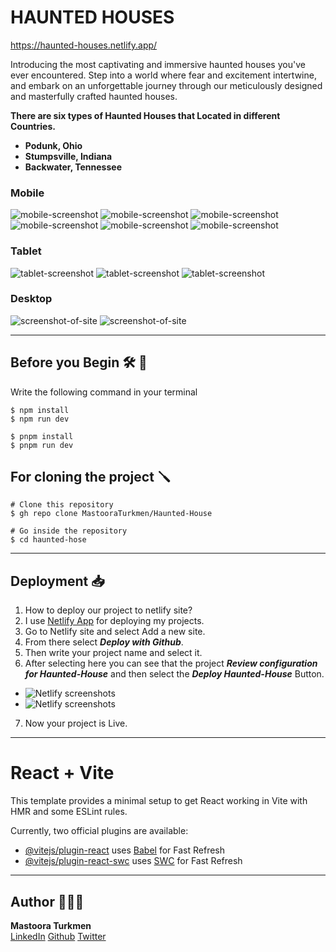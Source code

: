 # HAUNTED HOUSES

https://haunted-houses.netlify.app/

Introducing the most captivating and immersive haunted houses you've ever encountered. Step into a world where fear and excitement intertwine, and embark on an unforgettable journey through our meticulously designed and masterfully crafted haunted houses. 


**There are six types of Haunted Houses that Located in different Countries.**

+ **Podunk, Ohio**
+ **Stumpsville, Indiana**
+ **Backwater, Tennessee**


### Mobile

![mobile-screenshot](./Screenshots-imges/mobile-screenshot-of-site-1.png)
![mobile-screenshot](./Screenshots-imges/mobile-screenshot-of-site-2.png)
![mobile-screenshot](./Screenshots-imges/mobile-screenshot-of-site-3.png)
![mobile-screenshot](./Screenshots-imges/mobile-screenshot-of-site-4.png)
![mobile-screenshot](./Screenshots-imges/mobile-screenshot-of-site-5.png)
![mobile-screenshot](./Screenshots-imges/mobile-screenshot-of-site-6.png)


### Tablet

![tablet-screenshot](./Screenshots-imges/tablet-screenshot-of-site-1.png)
![tablet-screenshot](./Screenshots-imges/tablet-screenshot-of-site-2.png)
![tablet-screenshot](./Screenshots-imges/tablet-screenshot-of-site-3.png)



### Desktop

![screenshot-of-site](./Screenshots-imges/screenshot-of-site-1.png)
![screenshot-of-site](./Screenshots-imges/screenshot-of-site2.png)

-----

## Before you Begin 🛠 🔨

Write the following command in your terminal

```
$ npm install
$ npm run dev
````

```
$ pnpm install
$ pnpm run dev
```

## For cloning the project 🪛

```
# Clone this repository
$ gh repo clone MastooraTurkmen/Haunted-House

# Go inside the repository
$ cd haunted-hose
```

------

## Deployment  📥

1. How to deploy our project to netlify site?
2. I use [Netlify App](https://app.netlify.com/) for deploying my projects.
3. Go to Netlify site and select Add a new site.
4. From there select **_Deploy with Github_**.
5. Then write your project name and select it.
6. After selecting here you can see that the project **_Review configuration for Haunted-House_** and then select the **_Deploy Haunted-House_** Button.
  + ![Netlify screenshots](./Screenshots-imges/image.png)
  + ![Netlify screenshots](./Screenshots-imges/image-1.png)
7. Now your project is Live.


------

# React + Vite

This template provides a minimal setup to get React working in Vite with HMR and some ESLint rules.

Currently, two official plugins are available:

- [@vitejs/plugin-react](https://github.com/vitejs/vite-plugin-react/blob/main/packages/plugin-react/README.md) uses [Babel](https://babeljs.io/) for Fast Refresh
- [@vitejs/plugin-react-swc](https://github.com/vitejs/vite-plugin-react-swc) uses [SWC](https://swc.rs/) for Fast Refresh

------


## Author 👩🏻‍💻 

**Mastoora Turkmen**  
[LinkedIn](https://www.linkedin.com/in/mastoora-turkmen/)
[Github](https://github.com/MastooraTurkmen/) 
[Twitter](https://twitter.com/MastooraJ22)